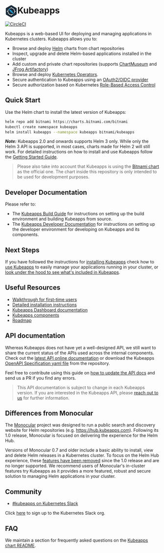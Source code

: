 # <img src="./docs/img/logo.png" width="40" align="left"> Kubeapps

[![CircleCI](https://circleci.com/gh/kubeapps/kubeapps/tree/master.svg?style=svg)](https://circleci.com/gh/kubeapps/kubeapps/tree/master)

Kubeapps is a web-based UI for deploying and managing applications in Kubernetes clusters. Kubeapps allows you to:

- Browse and deploy [Helm](https://github.com/helm/helm) charts from chart repositories
- Inspect, upgrade and delete Helm-based applications installed in the cluster
- Add custom and private chart repositories (supports [ChartMuseum](https://github.com/helm/chartmuseum) and [JFrog Artifactory](https://www.jfrog.com/confluence/display/RTF/Helm+Chart+Repositories))
- Browse and deploy [Kubernetes Operators](https://operatorhub.io/).
- Secure authentication to Kubeapps using an [OAuth2/OIDC provider](./docs/user/using-an-OIDC-provider.md)
- Secure authorization based on Kubernetes [Role-Based Access Control](./docs/user/access-control.md)

## Quick Start

Use the Helm chart to install the latest version of Kubeapps: 

```bash
helm repo add bitnami https://charts.bitnami.com/bitnami
kubectl create namespace kubeapps
helm install kubeapps --namespace kubeapps bitnami/kubeapps
``` 

***Note:*** Kubeapps 2.0 and onwards supports Helm 3 only. While only the Helm 3 API is supported, in most cases, charts made for Helm 2 will still work. For detailed instructions on how to install and use Kubeapps follow the [Getting Started Guide](./docs/user/getting-started.md).

> Please also take into account that Kubeapps is using the [Bitnami chart](https://github.com/bitnami/charts/tree/master/bitnami/kubeapps) as the official one. The chart inside this repository is only intended to be used for development purposes.

## Developer Documentation

Please refer to:

- The [Kubeapps Build Guide](./docs/developer/build.md) for instructions on setting up the build environment and building Kubeapps from source.
- The [Kubeapps Developer Documentation](./docs/developer/README.md) for instructions on setting up the developer environment for developing on Kubeapps and its components.

## Next Steps

If you have followed the instructions for [installing Kubeapps](./docs/user/getting-started.md) check how to [use Kubeapps](./docs/user/dashboard.md) to easily manage your applications running in your cluster, or [look under the hood to see what's included in Kubeapps](./docs/architecture/overview.md).

## Useful Resources

- [Walkthrough for first-time users](./docs/user/getting-started.md)
- [Detailed installation instructions](chart/kubeapps/README.md)
- [Kubeapps Dashboard documentation](./docs/user/dashboard.md)
- [Kubeapps components](./docs/architecture/overview.md)
- [Roadmap](https://github.com/kubeapps/kubeapps/wiki/Roadmap)

## API documentation

Whereas Kubeapps does not have yet a well-designed API, we still want to share the current status of the APIs used across the internal components. Check out the [latest API online documentation](https://app.swaggerhub.com/apis/kubeapps/Kubeapps) or download the Kubeapps [OpenAPI Specification yaml file](./dashboard/public/openapi.yaml) from the repository.

Feel free to contribute using this guide on [how to update the API docs](./docs/developer/update-api-docs.md) and send us a PR if you find any errors.


> This API documentation is subject to change in each Kubeapps version. If you are interested in the Kubeapps API, please [reach out to us](https://kubernetes.slack.com/messages/kubeapps) for further information.

## Differences from Monocular

The [Monocular](https://github.com/helm/monocular) project was designed to run a public search and discovery website for Helm repositories (e.g. https://hub.kubeapps.com). Following its 1.0 release, Monocular is focused on delivering the experience for the Helm Hub.

Versions of Monocular 0.7 and older include a basic ability to install, view and delete Helm releases in a Kubernetes cluster. To focus on the Helm Hub experience, these [features have been removed](https://github.com/helm/monocular#looking-for-an-in-cluster-application-management-ui) since the 1.0 release and are no longer supported. We recommend users of Monocular's in-cluster features try Kubeapps as it provides a more featured, robust and secure solution to managing Helm applications in your cluster.

## Community

- [#kubeapps on Kubernetes Slack](https://kubernetes.slack.com/messages/kubeapps)

Click [here](http://slack.k8s.io) to sign up to the Kubernetes Slack org.

## FAQ

We maintain a section for frequently asked questions on the [Kubeapps chart README](https://github.com/kubeapps/kubeapps/blob/master/chart/kubeapps/README.md#faq).

